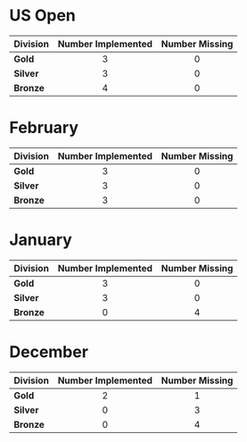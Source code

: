 # US Open
| Division | Number Implemented | Number Missing |
| ------------- |:---------------:| :--------------:|
| **Gold** | 3 | 0           |
| **Silver** | 3 | 0            |
| **Bronze** | 4 | 0            |
# February
| Division | Number Implemented | Number Missing |
| ------------- |:---------------:| :--------------:|
| **Gold** | 3 | 0           |
| **Silver** | 3 | 0            |
| **Bronze** | 3 | 0            |
# January
| Division | Number Implemented | Number Missing |
| -------------  |:---------------:| :--------------:|
| **Gold** | 3 | 0           |
| **Silver** | 3 | 0            |
| **Bronze** | 0 | 4            |
# December
| Division | Number Implemented | Number Missing |
| -------------  |:---------------:| :--------------:|
| **Gold** | 2 | 1           |
| **Silver** | 0 | 3            |
| **Bronze** | 0 | 4            |
